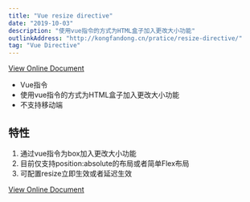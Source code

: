 ```yaml
---
title: "Vue resize directive"
date: "2019-10-03"
description: "使用vue指令的方式为HTML盒子加入更改大小功能"
outlinkAddress: "http://kongfandong.cn/pratice/resize-directive/"
tag: "Vue Directive"
---
```


[View Online Document](http://kongfandong.cn/pratice/resize-directive/)

+ Vue指令
+ 使用vue指令的方式为HTML盒子加入更改大小功能
+ 不支持移动端

## 特性
1. 通过vue指令为box加入更改大小功能
2. 目前仅支持position:absolute的布局或者简单Flex布局
3. 可配置resize立即生效或者延迟生效

[View Online Document](http://kongfandong.cn/pratice/resize-directive/)
